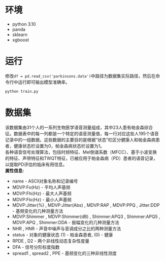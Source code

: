 # 环境
- python 3.10
- panda
- sklearn
- xgboost

# 运行
修改```df = pd.read_csv('parkinsons.data')```中路径为数据集实际路径，然后在命令行中运行即可输出模型准确率。


```bash
python train.py
```

# 数据集
该数据集由31个人的一系列生物医学语音测量组成，其中23人患有帕金森综合征。数据表中的每一列都是一个特定的语音测量值，每一行对应这些人195个语音记录中的一组数据。这些数据的主要目的是根据“状态”栏区分健康人和帕金森病患者，健康状态栏设置为0，帕金森病状态栏设置为1。  
各种语音信号处理算法，包括时频特征、Mel倒谱系数（MFCC）、基于小波变换的特征、声带特征和TWQT特征，已被应用于帕金森病（PD）患者的语音记录，以提取PD评估的临床有用信息。  
**属性信息:**
- name - ASCll对象名称和记录编号
- MDVP:Fo(Hz) - 平均人声基频
- MDVP:Fhi(Hz) - 最大人声基频
- MDVP:Flo(Hz) - 最小人声基频
- MDVP:Jitter(%) , MDVP:Jitter(Abs) , MDVP:RAP , MDVP:PPQ , Jitter:DDP - 基频变化的几种测量方法
- MDVP:Shimmer , MDVP:Shimmer(dB) , Shimmer:APQ3 , Shimmer:APQ5 , MDVP:APQ , Shimmer:DDA - 振幅变化的几种测量方法
- NHR , HNR - 声音中噪声与音调成分之比的两种测量方法
- status - 对象的健康状态 (1) - 帕金森患者, (0) - 健康
- RPDE , D2 - 两个非线性动态复杂性度量
- DFA - 信号分形标度指数
- spread1 , spread2 , PPE - 基频变化的三种非线性测度